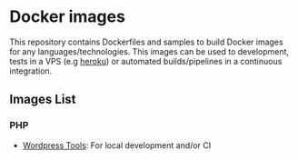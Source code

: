 # Docker images

This repository contains Dockerfiles and samples to build Docker images for any languages/technologies. This images can be used to development, tests in a VPS (e.g [heroku](https://www.heroku.com/)) or automated builds/pipelines in a continuous integration.

## Images List

### PHP

 - [Wordpress Tools](wp-tools/README): For local development and/or CI